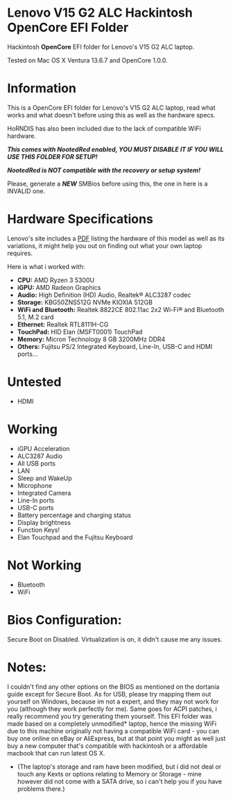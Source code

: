 # Lenovo V15 G2 ALC Hackintosh OpenCore EFI Folder
Hackintosh **OpenCore** EFI folder for Lenovo's V15 G2 ALC laptop.

Tested on Mac OS X Ventura 13.6.7 and OpenCore 1.0.0.
# Information
This is a OpenCore EFI folder for Lenovo's V15 G2 ALC laptop, read what works and what doesn't before using this as well as the hardware specs.

HoRNDIS has also been included due to the lack of compatible WiFi hardware.

***This comes with NootedRed enabled, YOU MUST DISABLE IT IF YOU WILL USE THIS FOLDER FOR SETUP!***

***NootedRed is NOT compatible with the recovery or setup system!***

Please, generate a ***NEW*** SMBios before using this, the one in here is a INVALID one.
# Hardware Specifications
Lenovo's site includes a [PDF](https://psref.lenovo.com/syspool/Sys/PDF/Lenovo/Lenovo_V15_G2_ALC/Lenovo_V15_G2_ALC_Spec.pdf) listing the hardware of this model as well as its variations, it might help you out on finding out what your own laptop requires.

Here is what i worked with:
* **CPU:** AMD Ryzen 3 5300U
* **iGPU:** AMD Radeon Graphics
* **Audio:** High Definition (HD) Audio, Realtek® ALC3287 codec
* **Storage:** KBG50ZNS512G NVMe KIOXIA 512GB
* **WiFi and Bluetooth:** Realtek 8822CE 802.11ac 2x2 Wi-Fi® and Bluetooth 5.1, M.2 card
* **Ethernet:** Realtek RTL8111H-CG
* **TouchPad:** HID Elan (MSFT0001) TouchPad
* **Memory:** Micron Technology 8 GB 3200MHz DDR4
* **Others:** Fujitsu PS/2 Integrated Keyboard, Line-In, USB-C and HDMI ports...

# Untested
* HDMI

# Working
* iGPU Acceleration
* ALC3287 Audio
* All USB ports
* LAN
* Sleep and WakeUp
* Microphone
* Integrated Camera
* Line-In ports
* USB-C ports
* Battery percentage and charging status
* Display brightness
* Function Keys!
* Elan Touchpad and the Fujitsu Keyboard

# Not Working
* Bluetooth
* WiFi

# Bios Configuration:
Secure Boot on Disabled.
Virtualization is on, it didn't cause me any issues.

# Notes:
I couldn't find any other options on the BIOS as mentioned on the dortania guide except for Secure Boot.
As for USB, please try mapping them out yourself on Windows, because im not a expert, and they may not work for you (although they work perfectly for me).
Same goes for ACPI patches, i really recommend you try generating them yourself.
This EFI folder was made based on a completely unmodified* laptop, hence the missing WiFi due to this machine originally not having a compatible WiFi card - you can buy one online on eBay or AliExpress, but at that point you might as well just buy a new computer that's compatible with hackintosh or a affordable macbook that can run latest OS X.
* (The laptop's storage and ram have been modified, but i did not deal or touch any Kexts or options relating to Memory or Storage - mine however did not come with a SATA drive, so i can't help you if you have problems there.)
